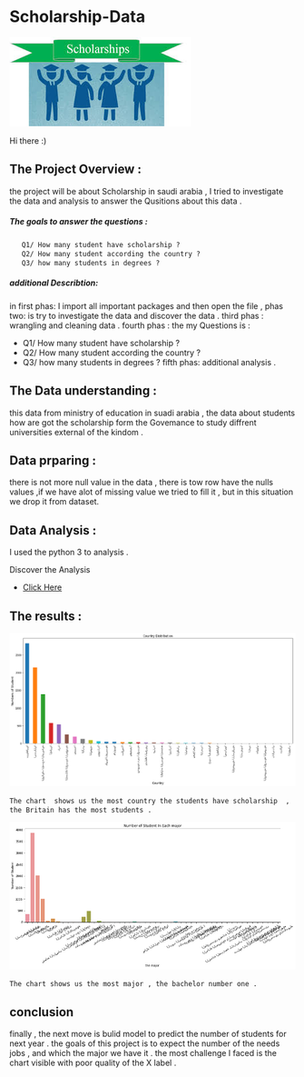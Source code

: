 # Scholarship-Data


  <img src="https://github.com/nourahamads/Scholarship-Data/blob/master/images.jpg"  direction="center" > 


Hi there :)


## The Project Overview  :
the project will be about Scholarship in saudi arabia  ,  I  tried  to investigate the data and  analysis  to answer the Qusitions about this data . 

   ##### The goals  to answer the questions :
       Q1/ How many student have scholarship ? 
       Q2/ How many student according the country ? 
       Q3/ how many students in degrees ? 
  ##### additional  Describtion:
in first phas: I import all important packages and then open the file , 
phas two: is try to investigate the data and discover the data .
third phas : wrangling and cleaning data .
fourth phas :
the my Questions is :
- Q1/ How many student have scholarship ? 
- Q2/ How many student according the country ? 
- Q3/ how many students in degrees ? 
fifth phas: additional analysis . 


## The Data understanding : 
this data from ministry of education in suadi arabia , the data about  students how are got the scholarship form the Govemance to study 
diffrent universities external of the kindom . 

## Data prparing  :
   there is not more  null value in the data , there is tow row have the nulls values ,if we have alot of missing value we tried to fill it , but in this situation we drop it from dataset.  

## Data Analysis :
I used the python 3  to analysis .
 
 Discover the Analysis    
 -  [Click Here  ](https://github.com/nourahamads/Scholarship-Data/blob/master/Scholarship%20Data.ipynb) 

##  The results :

<img src="https://github.com/nourahamads/Scholarship-Data/blob/master/country1.png"> 
    
    The chart  shows us the most country the students have scholarship  , the Britain has the most students . 
    
<img src="https://github.com/nourahamads/Scholarship-Data/blob/master/major.png">  

    The chart shows us the most major , the bachelor number one . 
    
    
## conclusion
 finally , the next move is bulid model to predict the number of students for next year .
the goals of this project is to expect the number of the needs jobs , and which the major we have it . the most challenge I faced is the chart visible with poor quality of the X label .  

